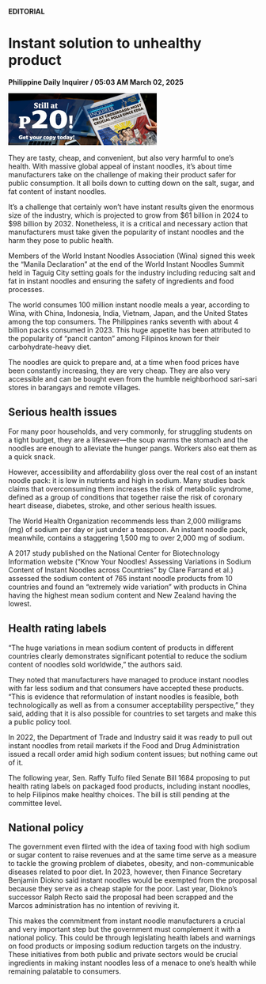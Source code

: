 **EDITORIAL**

# Instant solution to unhealthy product

****Philippine Daily Inquirer / 05:03 AM March 02, 2025****

![Image](https://raw.githubusercontent.com/github-jl14/scrapy_api/refs/heads/main/images/editorial03022025.png)

They are tasty, cheap, and convenient, but also very harmful to one’s health. With massive global appeal of instant noodles, it’s about time manufacturers take on the challenge of making their product safer for public consumption. It all boils down to cutting down on the salt, sugar, and fat content of instant noodles.

It’s a challenge that certainly won’t have instant results given the enormous size of the industry, which is projected to grow from $61 billion in 2024 to $98 billion by 2032. Nonetheless, it is a critical and necessary action that manufacturers must take given the popularity of instant noodles and the harm they pose to public health.

Members of the World Instant Noodles Association (Wina) signed this week the “Manila Declaration” at the end of the World Instant Noodles Summit held in Taguig City setting goals for the industry including reducing salt and fat in instant noodles and ensuring the safety of ingredients and food processes.

The world consumes 100 million instant noodle meals a year, according to Wina, with China, Indonesia, India, Vietnam, Japan, and the United States among the top consumers. The Philippines ranks seventh with about 4 billion packs consumed in 2023. This huge appetite has been attributed to the popularity of “pancit canton” among Filipinos known for their carbohydrate-heavy diet.

The noodles are quick to prepare and, at a time when food prices have been constantly increasing, they are very cheap. They are also very accessible and can be bought even from the humble neighborhood sari-sari stores in barangays and remote villages.

## Serious health issues

For many poor households, and very commonly, for struggling students on a tight budget, they are a lifesaver—the soup warms the stomach and the noodles are enough to alleviate the hunger pangs. Workers also eat them as a quick snack.

However, accessibility and affordability gloss over the real cost of an instant noodle pack: it is low in nutrients and high in sodium. Many studies back claims that overconsuming them increases the risk of metabolic syndrome, defined as a group of conditions that together raise the risk of coronary heart disease, diabetes, stroke, and other serious health issues.

The World Health Organization recommends less than 2,000 milligrams (mg) of sodium per day or just under a teaspoon. An instant noodle pack, meanwhile, contains a staggering 1,500 mg to over 2,000 mg of sodium.

A 2017 study published on the National Center for Biotechnology Information website (“Know Your Noodles! Assessing Variations in Sodium Content of Instant Noodles across Countries” by Clare Farrand et al.) assessed the sodium content of 765 instant noodle products from 10 countries and found an “extremely wide variation” with products in China having the highest mean sodium content and New Zealand having the lowest.

## Health rating labels

“The huge variations in mean sodium content of products in different countries clearly demonstrates significant potential to reduce the sodium content of noodles sold worldwide,” the authors said.

They noted that manufacturers have managed to produce instant noodles with far less sodium and that consumers have accepted these products. “This is evidence that reformulation of instant noodles is feasible, both technologically as well as from a consumer acceptability perspective,” they said, adding that it is also possible for countries to set targets and make this a public policy tool.

In 2022, the Department of Trade and Industry said it was ready to pull out instant noodles from retail markets if the Food and Drug Administration issued a recall order amid high sodium content issues; but nothing came out of it.

The following year, Sen. Raffy Tulfo filed Senate Bill 1684 proposing to put health rating labels on packaged food products, including instant noodles, to help Filipinos make healthy choices. The bill is still pending at the committee level.

## National policy

The government even flirted with the idea of taxing food with high sodium or sugar content to raise revenues and at the same time serve as a measure to tackle the growing problem of diabetes, obesity, and non-communicable diseases related to poor diet. In 2023, however, then Finance Secretary Benjamin Diokno said instant noodles would be exempted from the proposal because they serve as a cheap staple for the poor. Last year, Diokno’s successor Ralph Recto said the proposal had been scrapped and the Marcos administration has no intention of reviving it.

This makes the commitment from instant noodle manufacturers a crucial and very important step but the government must complement it with a national policy. This could be through legislating health labels and warnings on food products or imposing sodium reduction targets on the industry. These initiatives from both public and private sectors would be crucial ingredients in making instant noodles less of a menace to one’s health while remaining palatable to consumers.